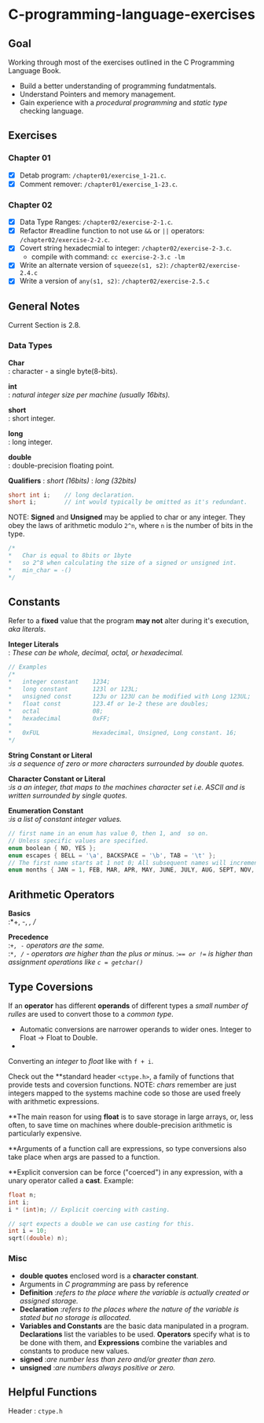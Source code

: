 # C-programming-language-exercises
## Goal

Working through most of the exercises outlined in the C Programming Language Book.
- Build a better understanding of programming fundatmentals.
- Understand Pointers and memory management.
- Gain experience with a *procedural programming* and *static type* checking language.

## Exercises
### Chapter 01
- [x] Detab program:    `/chapter01/exercise_1-21.c`.
- [x] Comment remover:  `/chapter01/exercise_1-23.c`.
### Chapter 02
- [x] Data Type Ranges:                         `/chapter02/exercise-2-1.c`.
- [x] Refactor #readline function to not use `&&` or `||` operators:     `/chapter02/exercise-2-2.c`.
- [x] Covert string hexadecmial to integer:     `/chapter02/exercise-2-3.c`.
  - compile with command: `cc exercise-2-3.c -lm`
- [x] Write an alternate version of `squeeze(s1, s2)`:  `/chapter02/exercise-2.4.c`
- [x] Write a version of `any(s1, s2)`:  `/chapter02/exercise-2.5.c`

## General Notes

Current Section is 2.8.

### Data Types
**Char**  
: character - a single byte(8-bits).

**int**  
: *natural integer size per machine (usually 16bits).*

**short**  
: short integer.

**long**  
: long integer.

**double**  
: double-precision floating point.

**Qualifiers**
: *short (16bits)*
: *long  (32bits)*
```c
short int i;    // long declaration.
short i;        // int would typically be omitted as it's redundant.
```

NOTE: **Signed** and **Unsigned** may be applied to char or any integer. They obey the laws of arithmetic modulo `2^n`, where `n` is the number of bits in the type.
```c
/*
*   Char is equal to 8bits or 1byte
*   so 2^8 when calculating the size of a signed or unsigned int.
*   min_char = -()   
*/
```

## Constants
Refer to a **fixed** value that the program **may not** alter during it's execution, *aka* *literals*.

**Integer Literals**  
: *These can be whole, decimal, octal, or hexadecimal.*
```C
// Examples
/*
*   integer constant    1234;
*   long constant       123l or 123L; 
*   unsigned const      123u or 123U can be modified with Long 123UL;
*   float const         123.4f or 1e-2 these are doubles;
*   octal               08;
*   hexadecimal         0xFF;
*
*   0xFUL               Hexadecimal, Unsigned, Long constant. 16;
*/
```

**String Constant or Literal**  
:*is a sequence of zero or more characters surrounded by double quotes.*

**Character Constant or Literal**  
:*is a an integer, that maps to the machines character set i.e. ASCII and is written surrounded by single quotes.*

**Enumeration Constant**  
:*is a list of constant integer values.*
```c
// first name in an enum has value 0, then 1, and  so on.
// Unless specific values are specified.
enum boolean { NO, YES };
enum escapes { BELL = '\a', BACKSPACE = '\b', TAB = '\t' };
// The first name starts at 1 not 0; All subsequent names will increment FEB = 2, MAR = 3, and so on.
enum months { JAN = 1, FEB, MAR, APR, MAY, JUNE, JULY, AUG, SEPT, NOV, DEC };
```

## Arithmetic Operators
**Basics**  
:*+, -, *, /*

**Precedence**  
:*`+, -` operators are the same.*  
:*`*, /` - operators are higher than the plus or minus.*
:*`== or !=` is higher than assignment operations like `c = getchar()`* 

## Type Coversions
If an **operator** has different **operands** of different types a *small number of rulles* are used to convert those to a *common type*.

- Automatic conversions are narrower operands to wider ones. Integer to Float -> Float to Double.
- 
Converting an *integer* to *float* like with `f + i`.

Check out the **standard header `<ctype.h>`, a family of functions that provide tests and coversion functions.
NOTE: *chars* remember are just integers mapped to the systems machine code so those are used freely with arithmetic expressions.

\*\*The main reason for using **float** is to save storage in large arrays, or, less often, to save time on machines where double-precision arithmetic is particularly expensive.

\*\*Arguments of a function call are expressions, so type conversions also take place when args are passed to a function.

\*\*Explicit conversion can be force ("coerced") in any expression, with a unary operator called a **cast**. Example:
```c
float n;
int i;
i * (int)n; // Explicit coercing with casting.

// sqrt expects a double we can use casting for this.
int i = 10;
sqrt((double) n);
```


### Misc
- **double quotes** enclosed word is a **character constant**.
- Arguments in *C programming* are pass by reference
- **Definition** :*refers to the place where the variable is actually created or assigned storage.*
- **Declaration** :*refers to the places where the nature of the variable is stated but no storage is allocated.*
- **Variables and Constants** are the basic data manipulated in a program. **Declarations** list the variables to be used. **Operators** specify what is to be done with them, and **Expressions** combine the variables and constants to produce new values.
- **signed**  :*are number less than zero and/or greater than zero.*
- **unsigned**  :*are numbers always positive or zero.*

## Helpful Functions

Header  : `ctype.h`